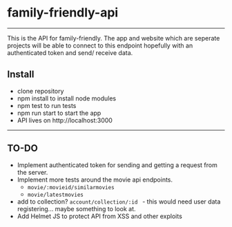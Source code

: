 # family-friendly-api
----
This is the API for family-friendly. The app and website which are seperate projects will be able to connect to this endpoint hopefully with an authenticated token and send/ receive data.

## Install
* clone repository
* npm install to install node modules
* npm test to run tests
* npm run start to start the app
* API lives on http://localhost:3000
----
## TO-DO
* Implement authenticated token for sending and getting a request from the server.
* Implement more tests around the movie api endpoints.
  * ```movie/:movieid/similarmovies```
  * ```movie/latestmovies```
* add to collection? ```account/collection/:id ``` - this would need user data registering... maybe something to look at.
* Add Helmet JS to protect API from XSS and other exploits
